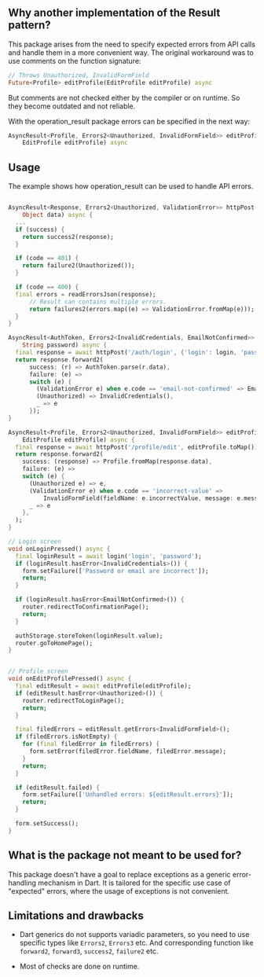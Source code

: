 ## Why another implementation of the Result pattern?

This package arises from the need to specify expected errors from API calls and handle them in a more convenient way.
The original workaround was to use comments on the function signature:
    
```dart
// Throws Unauthorized, InvalidFormField
Future<Profile> editProfile(EditProfile editProfile) async
```
But comments are not checked either by the compiler or on runtime. So they become outdated and not reliable.

With the operation_result package errors can be specified in the next way:

```dart
AsyncResult<Profile, Errors2<Unauthorized, InvalidFormField>> editProfile(
    EditProfile editProfile) async
```

## Usage

The example shows how operation_result can be used to handle API errors.

```dart

AsyncResult<Response, Errors2<Unauthorized, ValidationError>> httpPost(String path,
    Object data) async {
  ...
  if (success) {
    return success2(response);
  }

  if (code == 401) {
    return failure2(Unauthorized());
  }

  if (code == 400) {
  final errors = readErrorsJson(response);
      // Result can contains multiple errors.
      return failures2(errors.map((e) => ValidationError.fromMap(e)));
  }
}

AsyncResult<AuthToken, Errors2<InvalidCredentials, EmailNotConfirmed>> login(String login,
    String password) async {
  final response = await httpPost('/auth/login', {'login': login, 'password': password});
  return response.forward2(
      success: (r) => AuthToken.parse(r.data),
      failure: (e) =>
      switch (e) {
        (ValidationError e) when e.code == 'email-not-confirmed' => EmailNotConfirmed(),
        (Unauthorized) => InvalidCredentials(),
        _ => e
      });
}

AsyncResult<Profile, Errors2<Unauthorized, InvalidFormField>> editProfile(
    EditProfile editProfile) async {
  final response = await httpPost('/profile/edit', editProfile.toMap());
  return response.forward2(
    success: (response) => Profile.fromMap(response.data),
    failure: (e) =>
    switch (e) {
      (Unauthorized e) => e,
      (ValidationError e) when e.code == 'incorrect-value' =>
          InvalidFormField(fieldName: e.incorrectValue, message: e.message),
      _ => e
    },
  );
}

// Login screen
void onLoginPressed() async {
  final loginResult = await login('login', 'password');
  if (loginResult.hasError<InvalidCredentials>()) {
    form.setFailure(['Password or email are incorrect']);
    return;
  }

  if (loginResult.hasError<EmailNotConfirmed>()) {
    router.redirectToConfirmationPage();
    return;
  }

  authStorage.storeToken(loginResult.value);
  router.goToHomePage();
}


// Profile screen
void onEditProfilePressed() async {
  final editResult = await editProfile(editProfile);
  if (editResult.hasError<Unauthorized>()) {
    router.redirectToLoginPage();
    return;
  }

  final filedErrors = editResult.getErrors<InvalidFormField>();
  if (filedErrors.isNotEmpty) {
    for (final filedError in filedErrors) {
      form.setError(filedError.fieldName, filedError.message);
    }
    return;
  }

  if (editResult.failed) {
    form.setFailure(['Unhandled errors: ${editResult.errors}']);
    return;
  }

  form.setSuccess();
}

```

## What is the package not meant to be used for?

This package doesn't have a goal to replace exceptions as a generic error-handling mechanism in Dart.
It is tailored for the specific use case of "expected" errors, where the usage of exceptions is not convenient.

## Limitations and drawbacks

* Dart generics do not supports variadic parameters, so you need to use specific types like `Errors2`, `Errors3` etc.
And corresponding function like `forward2`, `forward3`, `success2`, `failure2` etc.

* Most of checks are done on runtime.